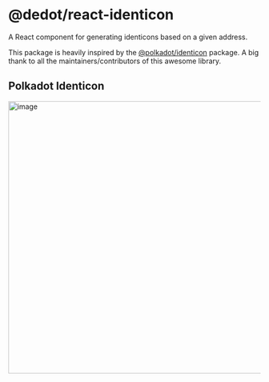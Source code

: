 # @dedot/react-identicon

A React component for generating identicons based on a given address.

This package is heavily inspired by the [@polkadot/identicon](https://github.com/polkadot-js/ui/tree/master/packages/react-identicon) package. A big thank to all the maintainers/contributors of this awesome library.

## Polkadot Identicon 
<img width="544" alt="image" src="https://github.com/user-attachments/assets/d0cd6321-e918-489a-b499-9ad2212cf190" />
